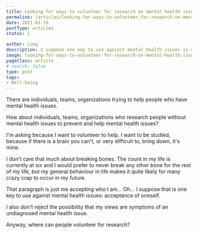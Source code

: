 ```yaml
---
title: Looking for ways to volunteer for research on mental health issues
permalink: /articles/looking-for-ways-to-volunteer-for-research-on-mental-health-issues/
date: 2021-01-19
postType: articles
status: 1

author: Long
description: I suppose one key to use against mental health issues is acceptance of oneself.
image: looking-for-ways-to-volunteer-for-research-on-mental-health-issues.jpg
pageClass: article
# search: false
type: post
tags:
- Well-being
---
```


There are individuals, teams, organizations trying to help people who have mental health issues. 

How about individuals, teams, organizations who research people without mental health issues to prevent and help mental health issues?

I'm asking because I want to volunteer to help. I want to be studied, because if there is a brain you can't, or very difficult to, bring down, it's mine.

I don't care that much about breaking bones. The count in my life is currently at six and I would prefer to never break any other bone for the rest of my life, but my general behaviour in life makes it quite likely for many crazy crap to occur in my future. 

That paragraph is just me accepting who I am... Oh... I suppose that is one key to use against mental health issues: acceptance of oneself.

I also don't reject the possibility that my views are symptoms of an undiagnosed mental health issue.

Anyway, where can people volunteer for research?
